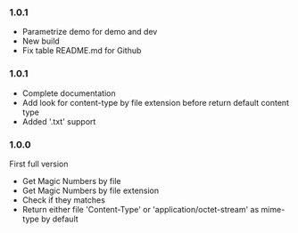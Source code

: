 ### 1.0.1
- Parametrize demo for demo and dev
- New build
- Fix table README.md for Github
### 1.0.1
- Complete documentation
- Add look for content-type by file extension before return default content type
- Added '.txt' support
### 1.0.0
First full version
- Get Magic Numbers by file
- Get Magic Numbers by file extension
- Check if they matches
- Return either file 'Content-Type' or 'application/octet-stream' as mime-type by default